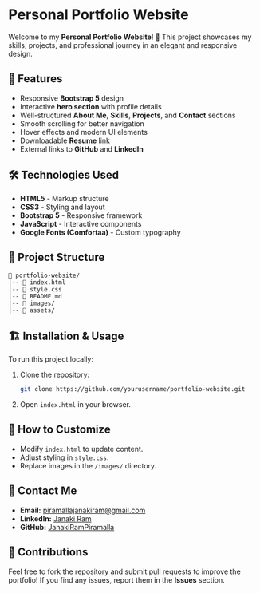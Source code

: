 # Personal Portfolio Website

Welcome to my **Personal Portfolio Website**! 🚀 This project showcases my skills, projects, and professional journey in an elegant and responsive design.

## 📌 Features
- Responsive **Bootstrap 5** design
- Interactive **hero section** with profile details
- Well-structured **About Me**, **Skills**, **Projects**, and **Contact** sections
- Smooth scrolling for better navigation
- Hover effects and modern UI elements
- Downloadable **Resume** link
- External links to **GitHub** and **LinkedIn**

## 🛠️ Technologies Used
- **HTML5** - Markup structure
- **CSS3** - Styling and layout
- **Bootstrap 5** - Responsive framework
- **JavaScript** - Interactive components
- **Google Fonts (Comfortaa)** - Custom typography

## 📂 Project Structure
```
📁 portfolio-website/
│-- 📄 index.html
│-- 📄 style.css
│-- 📄 README.md
│-- 📂 images/
│-- 📂 assets/
```

## 🏗️ Installation & Usage
To run this project locally:
1. Clone the repository:
   ```bash
   git clone https://github.com/yourusername/portfolio-website.git
   ```
2. Open `index.html` in your browser.

## 🚀 How to Customize
- Modify `index.html` to update content.
- Adjust styling in `style.css`.
- Replace images in the `/images/` directory.

## 📧 Contact Me
- **Email:** piramallajanakiram@gmail.com
- **LinkedIn:** [Janaki Ram](https://www.linkedin.com/in/piramalla-janaki-ram-5aa83b263)
- **GitHub:** [JanakiRamPiramalla](https://github.com/JanakiRamPiramalla)

## 🎯 Contributions
Feel free to fork the repository and submit pull requests to improve the portfolio! If you find any issues, report them in the **Issues** section.


